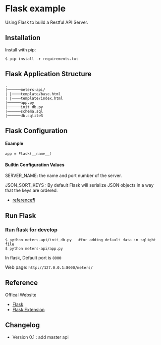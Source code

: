 # Flask example

Using Flask to build a Restful API Server.


## Installation

Install with pip:

```
$ pip install -r requirements.txt
```

## Flask Application Structure 
```
.
|──────meters-api/
| |────template/base.html
| |────template/index.html
|──────app.py
|──────init_db.py
|──────schema.sql
|──────db.sqlite3
```


## Flask Configuration

#### Example

```
app = Flask(__name__) 
```

#### Builtin Configuration Values

SERVER_NAME: the name and port number of the server. 

JSON_SORT_KEYS : By default Flask will serialize JSON objects in a way that the keys are ordered.

- [reference¶](http://flask.pocoo.org/docs/0.12/config/)


## Run Flask
### Run flask for develop
```
$ python meters-api/init_db.py   #for adding default data in sqlight file
$ python meters-api/app.py
```
In flask, Default port is `8000`

Web page:  `http://127.0.0.1:8000/meters/`

## Reference

Offical Website

- [Flask](http://flask.pocoo.org/)
- [Flask Extension](http://flask.pocoo.org/extensions/)


## Changelog

- Version 0.1 : add master api